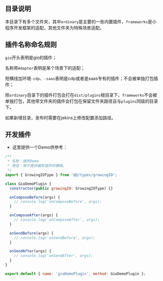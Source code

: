 ## 目录说明

本目录下有多个文件夹，其中`ordinary`是主要的一些内置插件，`frameworks`是小程序开发框架的适配，其他文件夹为特殊场景适配。

## 插件名称命名规则

`gio`开头表明是gio的插件；

名称带`Adapter`表明是某个场景下的适配；

短横线加环境`-cdp`、`-saas`表明是cdp或者是saas专有的插件；不会被单独打包插件；

除`ordinary`目录下的插件打包会打在`dist/plugins`根目录下，`frameworks`不会被单独打包，其他带文件夹的插件会打包在保留文件夹路径且与`plugins`同级的目录下。

如果新增目录，发布时需要在jekins上修改配置添加路径。

## 开发插件

- 这里提供一个Demo供参考：

```js
/**
 * 名称：插件Demo
 * 用途：用于提供编写插件的模板。
 */
import { GrowingIOType } from '@@/types/growingIO';

class GioDemoPlugin {
  constructor(public growingIO: GrowingIOType) {}

  onComposeBefore(args) {
    // console.log('onComposeBefore', args);
  }

  onComposeAfter(args) {
    // console.log('onComposeAfter', args);
  }

  onSendBefore(args) {
    // console.log('onSendBefore', args);
  }

  onSendAfter(args) {
    // console.log('onSendAfter', args);
  }
}

export default { name: 'gioDemoPlugin', method: GioDemoPlugin };

```
